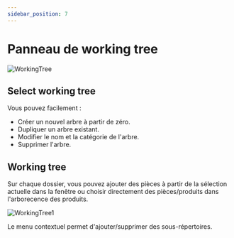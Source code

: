 ```yaml
---
sidebar_position: 7
---
```


# Panneau de working tree

![WorkingTree](\img\manuel-vr-user\manip-pc\workingTree.png)

## Select working tree

Vous pouvez facilement :

- Créer un nouvel arbre à partir de zéro.
- Dupliquer un arbre existant.
- Modifier le nom et la catégorie de l'arbre.
- Supprimer l'arbre.

## Working tree

Sur chaque dossier, vous pouvez ajouter des pièces à partir de la sélection actuelle dans la fenêtre ou choisir directement des pièces/produits dans l'arborecence des produits.

![WorkingTree1](\img\manuel-vr-user\manip-pc\workingTree1.png)

Le menu contextuel permet d'ajouter/supprimer des sous-répertoires.

